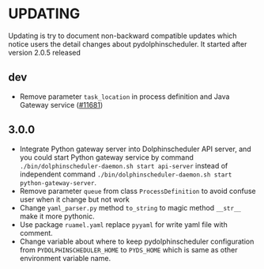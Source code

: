 <!--
Licensed to the Apache Software Foundation (ASF) under one
or more contributor license agreements.  See the NOTICE file
distributed with this work for additional information
regarding copyright ownership.  The ASF licenses this file
to you under the Apache License, Version 2.0 (the
"License"); you may not use this file except in compliance
with the License.  You may obtain a copy of the License at

http://www.apache.org/licenses/LICENSE-2.0

Unless required by applicable law or agreed to in writing,
software distributed under the License is distributed on an
"AS IS" BASIS, WITHOUT WARRANTIES OR CONDITIONS OF ANY
KIND, either express or implied.  See the License for the
specific language governing permissions and limitations
under the License.
-->

# UPDATING

Updating is try to document non-backward compatible updates which notice users the detail changes about pydolphinscheduler.
It started after version 2.0.5 released

## dev

* Remove parameter ``task_location`` in process definition and Java Gateway service ([#11681](https://github.com/apache/dolphinscheduler/pull/11681))

## 3.0.0

* Integrate Python gateway server into Dolphinscheduler API server, and you could start Python gateway service by command
  `./bin/dolphinscheduler-daemon.sh start api-server` instead of independent command
  `./bin/dolphinscheduler-daemon.sh start python-gateway-server`.
* Remove parameter `queue` from class `ProcessDefinition` to avoid confuse user when it change but not work
* Change `yaml_parser.py` method `to_string` to magic method `__str__` make it more pythonic.
* Use package ``ruamel.yaml`` replace ``pyyaml`` for write yaml file with comment.
* Change variable about where to keep pydolphinscheduler configuration from ``PYDOLPHINSCHEDULER_HOME`` to
  ``PYDS_HOME`` which is same as other environment variable name.

